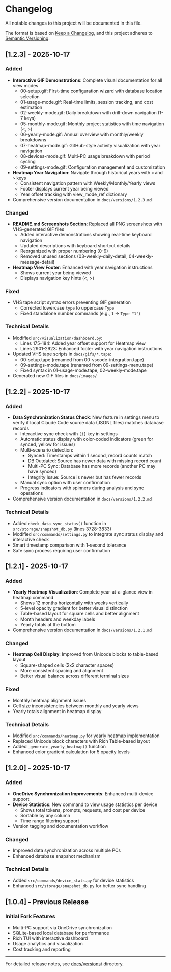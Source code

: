 # Changelog

All notable changes to this project will be documented in this file.

The format is based on [Keep a Changelog](https://keepachangelog.com/en/1.0.0/),
and this project adheres to [Semantic Versioning](https://semver.org/spec/v2.0.0.html).

## [1.2.3] - 2025-10-17

### Added
- **Interactive GIF Demonstrations**: Complete visual documentation for all view modes
  - 00-setup.gif: First-time configuration wizard with database location selection
  - 01-usage-mode.gif: Real-time limits, session tracking, and cost estimation
  - 02-weekly-mode.gif: Daily breakdown with drill-down navigation (1-7 keys)
  - 05-monthly-mode.gif: Monthly project statistics with time navigation (<, >)
  - 06-yearly-mode.gif: Annual overview with monthly/weekly breakdowns
  - 07-heatmap-mode.gif: GitHub-style activity visualization with year navigation
  - 08-devices-mode.gif: Multi-PC usage breakdown with period cycling
  - 09-settings-mode.gif: Configuration management and customization
- **Heatmap Year Navigation**: Navigate through historical years with `<` and `>` keys
  - Consistent navigation pattern with Weekly/Monthly/Yearly views
  - Footer displays current year being viewed
  - Year offset tracking with view_mode_ref dictionary
- Comprehensive version documentation in `docs/versions/1.2.3.md`

### Changed
- **README.md Screenshots Section**: Replaced all PNG screenshots with VHS-generated GIF files
  - Added interactive demonstrations showing real-time keyboard navigation
  - Updated descriptions with keyboard shortcut details
  - Reorganized with proper numbering (0-9)
  - Removed unused sections (03-weekly-daily-detail, 04-weekly-message-detail)
- **Heatmap View Footer**: Enhanced with year navigation instructions
  - Shows current year being viewed
  - Displays navigation key hints (<, >)

### Fixed
- VHS tape script syntax errors preventing GIF generation
  - Corrected lowercase `type` to uppercase `Type`
  - Fixed standalone number commands (e.g., `1` → `Type "1"`)

### Technical Details
- Modified `src/visualization/dashboard.py`:
  - Lines 175-184: Added year offset support for Heatmap view
  - Lines 2901-2923: Enhanced footer with year navigation instructions
- Updated VHS tape scripts in `docs/gifs/*.tape`:
  - 00-setup.tape (renamed from 00-vscode-integration.tape)
  - 09-settings-mode.tape (renamed from 09-settings-menu.tape)
  - Fixed syntax in 01-usage-mode.tape, 02-weekly-mode.tape
- Generated new GIF files in `docs/images/`

## [1.2.2] - 2025-10-17

### Added
- **Data Synchronization Status Check**: New feature in settings menu to verify if local Claude Code source data (JSONL files) matches database records
  - Interactive sync check with `[i]` key in settings
  - Automatic status display with color-coded indicators (green for synced, yellow for issues)
  - Multi-scenario detection:
    - Synced: Timestamps within 1 second, record counts match
    - DB Outdated: Source has newer data with missing record count
    - Multi-PC Sync: Database has more records (another PC may have synced)
    - Integrity Issue: Source is newer but has fewer records
  - Manual sync option with user confirmation
  - Progress indicators with spinners during analysis and sync operations
- Comprehensive version documentation in `docs/versions/1.2.2.md`

### Technical Details
- Added `check_data_sync_status()` function in `src/storage/snapshot_db.py` (lines 3728-3833)
- Modified `src/commands/settings.py` to integrate sync status display and interactive check
- Smart timestamp comparison with 1-second tolerance
- Safe sync process requiring user confirmation

## [1.2.1] - 2025-10-17

### Added
- **Yearly Heatmap Visualization**: Complete year-at-a-glance view in heatmap command
  - Shows 12 months horizontally with weeks vertically
  - 5-level opacity gradient for better visual distinction
  - Table-based layout for square cells and better alignment
  - Month headers and weekday labels
  - Yearly totals at the bottom
- Comprehensive version documentation in `docs/versions/1.2.1.md`

### Changed
- **Heatmap Cell Display**: Improved from Unicode blocks to table-based layout
  - Square-shaped cells (2x2 character spaces)
  - More consistent spacing and alignment
  - Better visual balance across different terminal sizes

### Fixed
- Monthly heatmap alignment issues
- Cell size inconsistencies between monthly and yearly views
- Yearly totals alignment in heatmap display

### Technical Details
- Modified `src/commands/heatmap.py` for yearly heatmap implementation
- Replaced Unicode block characters with Rich Table-based layout
- Added `_generate_yearly_heatmap()` function
- Enhanced color gradient calculation for 5 opacity levels

## [1.2.0] - 2025-10-17

### Added
- **OneDrive Synchronization Improvements**: Enhanced multi-device support
- **Device Statistics**: New command to view usage statistics per device
  - Shows total tokens, prompts, requests, and cost per device
  - Sortable by any column
  - Time range filtering support
- Version tagging and documentation workflow

### Changed
- Improved data synchronization across multiple PCs
- Enhanced database snapshot mechanism

### Technical Details
- Added `src/commands/device_stats.py` for device statistics
- Enhanced `src/storage/snapshot_db.py` for better sync handling

## [1.0.4] - Previous Release

### Initial Fork Features
- Multi-PC support via OneDrive synchronization
- SQLite-based local database for performance
- Rich TUI with interactive dashboard
- Usage analytics and visualization
- Cost tracking and reporting

---

For detailed release notes, see [docs/versions/](docs/versions/) directory.
